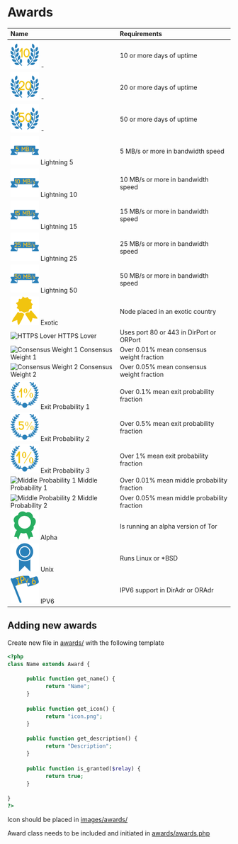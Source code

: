 # Awards

| Name | Requirements
| :--- | :-----
| ![Red Diamond](images/rewards/10_days_uptime.png) - | 10 or more days of uptime
| ![Blue Diamond](images/rewards/20_days_uptime.png) - | 20 or more days of uptime
| ![Blue Diamond](images/rewards/50_days_uptime.png) - | 50 or more days of uptime
| ![Lightning 1](images/rewards/5_mb_speed.png) Lightning 5 | 5 MB/s or more in bandwidth speed
| ![Lightning 10](images/rewards/10_mb_speed.png) Lightning 10 | 10 MB/s or more in bandwidth speed
| ![Lightning 15](images/rewards/15_mb_speed.png) Lightning 15 | 15 MB/s or more in bandwidth speed
| ![Lightning 25](images/rewards/25_mb_speed.png) Lightning 25 | 25 MB/s or more in bandwidth speed
| ![Lightning 50](images/rewards/50_mb_speed.png) Lightning 50 | 50 MB/s or more in bandwidth speed
| ![Exotic](images/rewards/exotic.png) Exotic | Node placed in an exotic country
| ![HTTPS Lover](images/rewards/404.png) HTTPS Lover | Uses port 80 or 443 in DirPort or ORPort
| ![Consensus Weight 1](images/rewards/404.png) Consensus Weight 1 | Over 0.01% mean consensus weight fraction
| ![Consensus Weight 2](images/rewards/404.png) Consensus Weight 2 | Over 0.05% mean consensus weight fraction
| ![Exit Probability 1](images/rewards/exit_prob_0.1%.png) Exit Probability 1 | Over 0.1% mean exit probability fraction
| ![Exit Probability 2](images/rewards/exit_prob_0.5%.png) Exit Probability 2 | Over 0.5% mean exit probability fraction
| ![Exit Probability 3](images/rewards/exit_prob_1%.png) Exit Probability 3 | Over 1% mean exit probability fraction
| ![Middle Probability 1](images/rewards/404.png) Middle Probability 1 | Over 0.01% mean middle probability fraction
| ![Middle Probability 2](images/rewards/404.png) Middle Probability 2 | Over 0.05% mean middle probability fraction
| ![Alpha](images/rewards/alpha.png) Alpha | Is running an alpha version of Tor
| ![Unix](images/rewards/linux.png) Unix | Runs Linux or *BSD 
| ![IPV6](images/rewards/ipv6.png) IPV6 | IPV6 support in DirAdr or ORAdr

## Adding new awards

Create new file in [awards/](awards/) with the following template

```php
<?php
class Name extends Award {

      public function get_name() {
            return "Name";
      }

      public function get_icon() {
            return "icon.png";
      }

      public function get_description() {
            return "Description";
      }

      public function is_granted($relay) {
            return true;
      }

}
?>
```

Icon should be placed in [images/awards/](images/awards/)

Award class needs to be included and initiated in [awards/awards.php](awards/awards.php)
